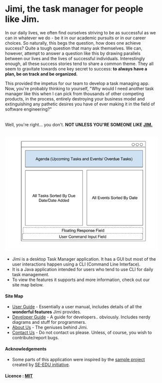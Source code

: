 <!---[![Build Status](https://travis-ci.org/se-edu/addressbook-level4.svg?branch=master)](https://travis-ci.org/CS2103AUG2016-T09-C2/main)
[![Coverage Status](https://coveralls.io/repos/github/se-edu/addressbook-level4/badge.svg?branch=master)](https://coveralls.io/github/CS2103AUG2016-T09-C2/main?branch=master)
-->

# Jimi, the task manager for people like Jim.

In our daily lives, we often find ourselves striving to be as successful as we can in whatever we do - be it in our academic pursuits or in our career choices. So naturally, this begs the question, how does one achieve success? Quite a tough question that many ask themselves. We can, however, attempt to answer a question like this by drawing parallels between our lives and the lives of successful individuals. Interestingly enough, all these success stories tend to share a common theme. They all seem to gravitate towards one key secret to success: **to always have a plan, be on track and be organized.**

This provided the impetus for our team to develop a task managing app. Now, you're probably thinking to yourself, "Why would I need another task manager like this when I can pick from thousands of other competing products, in the process, entirely destroying your business model and extinguishing any pathetic desires you have of ever making it in the field of software engineering?" 
<br><br><br>
Well, you're right... you don't. **NOT UNLESS YOU'RE SOMEONE LIKE** [**JIM.**](http://www.comp.nus.edu.sg/~cs2103/AY1617S1/contents/handbook.html#handbook-project-product) <br><br>

<img src="docs/images/Ui.png" width="600"><br>

* Jimi is a desktop Task Manager application. It has a GUI but most of the user interactions happen using 
  a CLI (Command Line Interface).
* It is a Java application intended for users who tend to use CLI for daily task management.
* To view the features it supports and more information, check out our site map below.

  
#### Site Map
* [User Guide](docs/UserGuide.md) - Essentially a user manual, includes details of all the **wonderful features** Jimi provides.
* [Developer Guide](docs/DeveloperGuide.md) - A guide for developers.. obviously. Includes nerdy diagrams and stuff for programmers.
* [About Us](docs/AboutUs.md) - The geniuses behind Jimi.
* [Contact Us](docs/ContactUs.md) - Do not contact us please. Unless, of course, you wish to contribute/report bugs.


#### Acknowledgements

* Some parts of this application were inspired by the [sample project](https://github.com/se-edu/addressbook-level4) created by [SE-EDU initiative](https://github.com/se-edu/).


#### Licence : [MIT](LICENSE)
